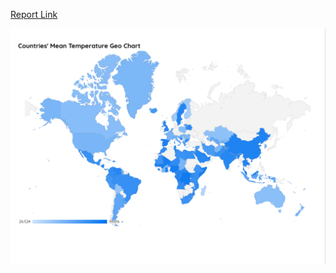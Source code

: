 [Report Link](https://lookerstudio.google.com/reporting/08ee453f-e527-46f0-8c00-2e0e1227024b)

![Report Visual](../figures/looker3.png)
